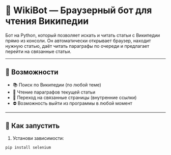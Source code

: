 # 🧠 WikiBot — Браузерный бот для чтения Википедии

Бот на Python, который позволяет искать и читать статьи с Википедии прямо из консоли. Он автоматически открывает браузер, находит нужную статью, даёт читать параграфы по очереди и предлагает перейти на связанные статьи.

---

## 🔧 Возможности

- 📚 Поиск по Википедии (по любой теме)
- 🧾 Чтение параграфов текущей статьи
- 🔗 Переход на связанные страницы (внутренние ссылки)
- ⛔ Возможность выйти из программы в любой момент

---

## 🚀 Как запустить

1. Установи зависимости:
```bash
pip install selenium
